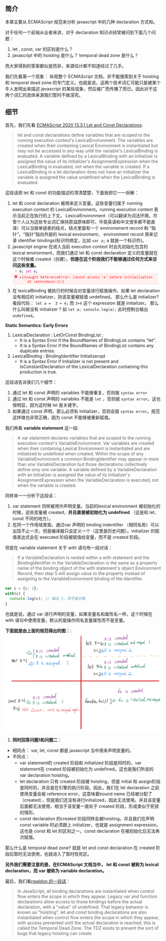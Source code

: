 ## 简介
本章主要从 ECMAScript 规范来分析 javascript 中的几种 declaration 方式和。

对于任何一个前端从业者来讲，对于 declaration 知识点经常被问到下面几个问题：
1. let , const, var 的区别是什么？
2. javascript 中的 hoisting 是什么？ temporal dead zone 是什么？

而大家得到的答案都似是而非，来源估计都不知道经过了几手。

我们先看第一个现象：
纵观整个 ECMAScript 文档，并不能搜索到关于 hoisting 和 temporal dead zone 的专门定义。也就是说，这两个技术词汇可能只是被某个牛人发明出来描述 javascript 的某些现象，然后被广而传播了而已。因此对于这两个词汇的具体来源我们暂时不做深究。

## 细节
首先，我们先看 [ECMAScript 2020 13.3.1 Let and Const Declarations](https://tc39.es/ecma262/#sec-declarations-and-the-variable-statement):

> let and const declarations define variables that are scoped to the running execution context's LexicalEnvironment. The variables are created when their containing Lexical Environment is instantiated but may not be accessed in any way until the variable's LexicalBinding is evaluated. A variable defined by a LexicalBinding with an Initializer is assigned the value of its Initializer's AssignmentExpression when the LexicalBinding is evaluated, not when the variable is created. If a LexicalBinding in a let declaration does not have an Initializer the variable is assigned the value undefined when the LexicalBinding is evaluated.

这段话把 let 和 const 的功能描述的清清楚楚，下面我把它一一拆解：
1. let 和 const declaration 被用来定义变量。这些变量归属于 running execution context 的 LexicalEnvironment。running execution context 表示当前正在执行的上下文。 LexicalEnvironment（可以翻译为词法环境，尽管个人认为这些专业词汇保持原滋原味即可，毕竟英语和中文很多都不能直译）可以当做单链表的结点，结点里面有一个 environement record 和 “指针”。“指针”指向外层的 lexical environment， environment record 用来记录 identifier bindings(标识符绑定，比如 `var a;` a 就是一个标识符)。
2. javascript engine 在进入当前 execution context 时会先初始化包含的 lexical environment，而我们通过 let 和 const declaration 定义的变量就在这个时候被 created（创建）。**但是在这个阶段我们不能够通过任何方式来访问这些变量。**
![](../images/20200223-javascript-declaration-1.png)
1. 在 lexicalBinding 被执行的时候会对变量进行赋值操作。如果 let declaration 没有相应的 initializer，则该变量被赋值 undefined。
那么什么是 initializer? 看段代码：
`let a =  3 + 4;` 而 `3+4` 这个 expression 就是 initializer。
那么什么叫做没有 initializer ? 如
`let a; console.log(a);` 此时控制台输出 `undefined`。


**Static Semantics: Early Errors**
1. LexicalDeclaration : LetOrConst BindingList ;
    - It is a Syntax Error if the BoundNames of BindingList contains "let".
    - It is a Syntax Error if the BoundNames of BindingList contains any duplicate entries.
2. LexicalBinding : BindingIdentifier Initializeropt
    - It is a Syntax Error if Initializer is not present and IsConstantDeclaration of the LexicalDeclaration containing this production is true.

这段话告诉我们几个细节：
1. 通过 let 和 const 声明的 variables 不能够重复，否则报 `syntax error`
2. 通过 let 和 const 声明的 variables 不能是 `let` ，否则报 `syntax error`。这也很明显，因为这时候 let 是关键字。
3. 如果通过 const 声明，那么必须有 Initializer，否则会报 `syntax error`。规范这样做也非常正确，因为 const 不能够被重新赋值。

我们再看 **variable statement** 这一段:
> A var statement declares variables that are scoped to the running execution context's VariableEnvironment. Var variables are created when their containing Lexical Environment is instantiated and are initialized to undefined when created. Within the scope of any VariableEnvironment a common BindingIdentifier may appear in more than one VariableDeclaration but those declarations collectively define only one variable. A variable defined by a VariableDeclaration with an Initializer is assigned the value of its Initializer's AssignmentExpression when the VariableDeclaration is executed, not when the variable is created.

同样来一一分析下这段话：
1. var statement 同样被用作声明变量。当前的lexical environment 被初始化的时候，这些变量被 created，**并且直接被初始化为 undefined** （这是和 let、const 不同的地方）。
2. 在同一个作用域里面，通过var 声明的 binding indentifier （相同名称）可以出现不止一次，但是编译器只会定义一个（这里是历史问题）。initializer 的赋值表达式会在 executed 阶段被赋值给变量，而不是 created 阶段。

但是在 variable statement 关于 with 语句有一段对话：
>If a VariableDeclaration is nested within a with statement and the BindingIdentifier in the VariableDeclaration is the same as a property name of the binding object of the with statement's object Environment Record, then step 5 will assign value to the property instead of assigning to the VariableEnvironment binding of the Identifier.
```javascript
var c = {c: 2}; 
with(c) {
  console.log(c); // 输出 2，而不是对象
}
```
也就是说，通过 var 进行声明的变量，如果变量名和属性名一样，这个时候在 with 语句中使用变量，默认的是操作同名变量属性而不是变量。


**下面就是由上面的规范得出的图：**:
![](../images/200224-javascript-declaration.jpg)


1. **同时回答问题1和问题二**：
- 相同点： var, let, const 都是 javascript 当中用来声明变量的。
- 不同点：
    - var statement的 created 阶段和 initialized 阶段是同时的，var statement在 created 阶段被初始化为 undefined。这也是我们所说的 var declaration hoisting。
    - let declaration 只有 created 阶段被 hoisting，但是 initial 和 assign阶段是同时的，并且是在引擎的执行阶段。因此，我们在 let declaration 之前使用变量会报 reference error，这意味着bound name 已经被分配了（created），但是我们还没有进行initialized，因此无法使用。并且该变量后面都无法使用，相当于该变量一直处于 created 阶段，形成类似于死锁的情形。
    - const declaration 的created 阶段同样会被hoisting。并且我们在声明 const variable 时必须跟上 initializer，也就是 assignment expression。这也是 const 和 let 的区别之一。const declaration 在被初始化后无法再次赋值。

那么什么是 temporal dead zone?
就是 let and const declaration 在 created 阶段后暂时无法使用，也就进入了暂时性死区。

**另外我们需要注意的是，在ECMAScript 文档当中， let 和 const 被称为 lexical declaration，而 var 被称为 variable declaration。**


最后，我们看[rwaldon 的一段话](https://gist.github.com/rwaldron/ca35924d59ddc60a6aa165e1e4a3acda)：
> In JavaScript, all binding declarations are instantiated when control flow enters the scope in which they appear. Legacy var and function declarations allow access to those bindings before the actual declaration, with a "value" of undefined. That legacy behavior is known as "hoisting". let and const binding declarations are also instantiated when control flow enters the scope in which they appear, with access prevented until the actual declaration is reached; this is called the Temporal Dead Zone. The TDZ exists to prevent the sort of bugs that legacy hoisting can create.